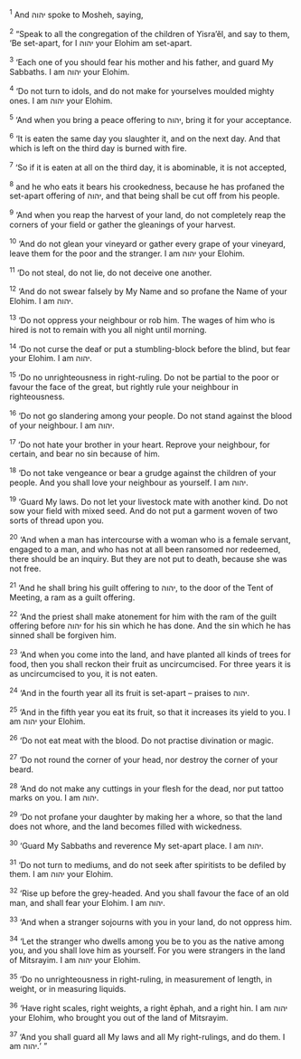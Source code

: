 <sup>1</sup> And יהוה spoke to Mosheh, saying,

<sup>2</sup> “Speak to all the congregation of the children of Yisra’ĕl, and say to them, ‘Be set-apart, for I יהוה your Elohim am set-apart.

<sup>3</sup> ‘Each one of you should fear his mother and his father, and guard My Sabbaths. I am יהוה your Elohim.

<sup>4</sup> ‘Do not turn to idols, and do not make for yourselves moulded mighty ones. I am יהוה your Elohim.

<sup>5</sup> ‘And when you bring a peace offering to יהוה, bring it for your acceptance.

<sup>6</sup> ‘It is eaten the same day you slaughter it, and on the next day. And that which is left on the third day is burned with fire.

<sup>7</sup> ‘So if it is eaten at all on the third day, it is abominable, it is not accepted,

<sup>8</sup> and he who eats it bears his crookedness, because he has profaned the set-apart offering of יהוה, and that being shall be cut off from his people.

<sup>9</sup> ‘And when you reap the harvest of your land, do not completely reap the corners of your field or gather the gleanings of your harvest.

<sup>10</sup> ‘And do not glean your vineyard or gather every grape of your vineyard, leave them for the poor and the stranger. I am יהוה your Elohim.

<sup>11</sup> ‘Do not steal, do not lie, do not deceive one another.

<sup>12</sup> ‘And do not swear falsely by My Name and so profane the Name of your Elohim. I am יהוה.

<sup>13</sup> ‘Do not oppress your neighbour or rob him. The wages of him who is hired is not to remain with you all night until morning.

<sup>14</sup> ‘Do not curse the deaf or put a stumbling-block before the blind, but fear your Elohim. I am יהוה.

<sup>15</sup> ‘Do no unrighteousness in right-ruling. Do not be partial to the poor or favour the face of the great, but rightly rule your neighbour in righteousness.

<sup>16</sup> ‘Do not go slandering among your people. Do not stand against the blood of your neighbour. I am יהוה.

<sup>17</sup> ‘Do not hate your brother in your heart. Reprove your neighbour, for certain, and bear no sin because of him.

<sup>18</sup> ‘Do not take vengeance or bear a grudge against the children of your people. And you shall love your neighbour as yourself. I am יהוה.

<sup>19</sup> ‘Guard My laws. Do not let your livestock mate with another kind. Do not sow your field with mixed seed. And do not put a garment woven of two sorts of thread upon you.

<sup>20</sup> ‘And when a man has intercourse with a woman who is a female servant, engaged to a man, and who has not at all been ransomed nor redeemed, there should be an inquiry. But they are not put to death, because she was not free.

<sup>21</sup> ‘And he shall bring his guilt offering to יהוה, to the door of the Tent of Meeting, a ram as a guilt offering.

<sup>22</sup> ‘And the priest shall make atonement for him with the ram of the guilt offering before יהוה for his sin which he has done. And the sin which he has sinned shall be forgiven him.

<sup>23</sup> ‘And when you come into the land, and have planted all kinds of trees for food, then you shall reckon their fruit as uncircumcised. For three years it is as uncircumcised to you, it is not eaten.

<sup>24</sup> ‘And in the fourth year all its fruit is set-apart – praises to יהוה.

<sup>25</sup> ‘And in the fifth year you eat its fruit, so that it increases its yield to you. I am יהוה your Elohim.

<sup>26</sup> ‘Do not eat meat with the blood. Do not practise divination or magic.

<sup>27</sup> ‘Do not round the corner of your head, nor destroy the corner of your beard.

<sup>28</sup> ‘And do not make any cuttings in your flesh for the dead, nor put tattoo marks on you. I am יהוה.

<sup>29</sup> ‘Do not profane your daughter by making her a whore, so that the land does not whore, and the land becomes filled with wickedness.

<sup>30</sup> ‘Guard My Sabbaths and reverence My set-apart place. I am יהוה.

<sup>31</sup> ‘Do not turn to mediums, and do not seek after spiritists to be defiled by them. I am יהוה your Elohim.

<sup>32</sup> ‘Rise up before the grey-headed. And you shall favour the face of an old man, and shall fear your Elohim. I am יהוה.

<sup>33</sup> ‘And when a stranger sojourns with you in your land, do not oppress him.

<sup>34</sup> ‘Let the stranger who dwells among you be to you as the native among you, and you shall love him as yourself. For you were strangers in the land of Mitsrayim. I am יהוה your Elohim.

<sup>35</sup> ‘Do no unrighteousness in right-ruling, in measurement of length, in weight, or in measuring liquids.

<sup>36</sup> ‘Have right scales, right weights, a right ĕphah, and a right hin. I am יהוה your Elohim, who brought you out of the land of Mitsrayim.

<sup>37</sup> ‘And you shall guard all My laws and all My right-rulings, and do them. I am יהוה.’ ”

